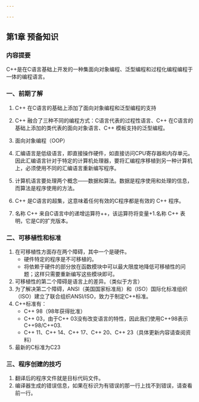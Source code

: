 ```yaml
---

---
```



## 第1章 预备知识

### 内容提要
C++是在C语言基础上开发的一种集面向对象编程、泛型编程和过程化编程编程于一体的编程语言。

### 一、前期了解
1. C++ 在C语言的基础上添加了面向对象编程和泛型编程的支持

2. C++ 融合了三种不同的编程方式：C语言代表的过程性语言、C++ 在C语言的基础上添加的类代表的面向对象语言、C++ 模板支持的泛型编程。

3. 面向对象编程（OOP）

4. 汇编语言是低级语言，即直接操作硬件，如直接访问CPU寄存器和内存单元。因此汇编语言针对于特定的计算机处理器，要将汇编程序移植到另一种计算机上，必须使用不同的汇编语言重新编写程序。

5. 计算机语言要处理两个概念——数据和算法。数据是程序使用和处理的信息，而算法是程序使用的方法。

6. C++ 是C语言的超集，这意味着任何有效的C程序都是有效的 C++ 程序。

7. 名称 C++ 来自C语言中的递增运算符++，该运算符将变量+1.名称 C++ 表明，它是C的扩充版本。

### 二、可移植性和标准
1. 在可移植性方面存在两个障碍，其中一个是硬件。
    - 硬件特定的程序是不可移植的。
    - 将依赖于硬件的部分放在函数模块中可以最大限度地降低可移植性的问题；这样只需要重新编写这些模块即可。
2. 可移植性的第二个障碍是语言上的差异。（类似于方言）
3. 为了解决第二个障碍，ANSI（美国国家标准局）和（ISO）国际化标准组织（ISO）建立了联合组织ANSI/ISO，致力于制定C++标准。
4. C++标准有：
   - C++ 98（98年获得批准）
   - C++ 03，由于C++ 03没有改变语言的特性，因此我们使用C++98表示C++98/C++03.
   - C++ 11、C++ 14、C++ 17、C++ 20、C++ 23（具体更新内容请查阅资料）
5. 最新的C标准为C23

### 三、程序创建的技巧
1. 翻译后的程序文件就是目标代码文件。
2. 编译器生成的错误信息，如果在标识为有错误的那一行上找不到错误，请查看前一行。